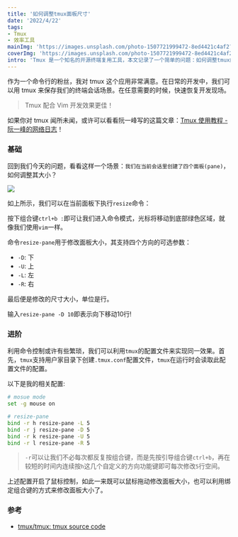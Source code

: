 ```yaml
---
title: '如何调整tmux面板尺寸'
date: '2022/4/22'
tags:
- Tmux
- 效率工具
mainImg: 'https://images.unsplash.com/photo-1507721999472-8ed4421c4af2?crop=entropy&cs=tinysrgb&fit=max&fm=jpg&ixid=MnwxNjUyNjZ8MHwxfHJhbmRvbXx8fHx8fHx8fDE2NTA2NDE4NTI&ixlib=rb-1.2.1&q=80&w=1080'
coverImg: 'https://images.unsplash.com/photo-1507721999472-8ed4421c4af2?crop=entropy&cs=tinysrgb&fit=max&fm=jpg&ixid=MnwxNjUyNjZ8MHwxfHJhbmRvbXx8fHx8fHx8fDE2NTA2NDE4NTI&ixlib=rb-1.2.1&q=80&w=400'
intro: 'Tmux 是一个知名的开源终端复用工具，本文记录了一个简单的问题：如何调整tmux的面板大小？怎么做更方便？'
---
```


作为一个命令行的粉丝，我对 tmux 这个应用非常满意。在日常的开发中，我们可以用 tmux 来保存我们的终端会话场景。在任意需要的时候，快速恢复开发现场。

> Tmux 配合 Vim 开发效果更佳！

如果你对 tmux 闻所未闻，或许可以看看阮一峰写的这篇文章：[Tmux 使用教程 - 阮一峰的网络日志](https://www.ruanyifeng.com/blog/2019/10/tmux.html)！

### 基础

回到我们今天的问题，看看这样一个场景：`我们在当前会话里创建了四个面板(pane)`，如何调整其大小？

![](https://linuxhint.com/wp-content/uploads/2022/01/word-image-665.png)

如上所示，我们可以在当前面板下执行`resize`命令：

按下组合键`ctrl+b :`即可让我们进入命令模式，光标将移动到底部绿色区域，就像我们使用`vim`一样。



命令`resize-pane`用于修改面板大小，其支持四个方向的可选参数：

- `-D`: 下
- `-U`: 上
- `-L`: 左
- `-R`: 右

最后便是修改的尺寸大小，单位是行。

输入`resize-pane -D 10`即表示向下移动10行!

### 进阶

利用命令控制或许有些繁琐，我们可以利用`tmux`的配置文件来实现同一效果。首先，`tmux`支持用户家目录下创建`.tmux.conf`配置文件，`tmux`在运行时会读取此配置文件的配置。

以下是我的相关配置:

```bash
# mosue mode
set -g mouse on

# resize-pane
bind -r h resize-pane -L 5
bind -r j resize-pane -D 5
bind -r k resize-pane -U 5
bind -r l resize-pane -R 5
```

> `-r`可以让我们不必每次都反复按组合键，而是先按引导组合键`ctrl+b`，再在较短的时间内连续按`h`这几个自定义的方向功能键即可每次修改`5`行空间。

上述配置开启了鼠标控制，如此一来既可以鼠标拖动修改面板大小，也可以利用绑定组合键的方式来修改面板大小了。



### 参考

- [tmux/tmux: tmux source code](https://github.com/tmux/tmux)

